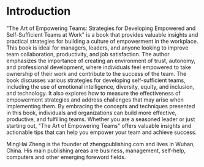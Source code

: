 # Introduction

"The Art of Empowering Teams: Strategies for Developing Empowered and Self-Sufficient Teams at Work" is a book that provides valuable insights and practical strategies for building a culture of empowerment in the workplace. This book is ideal for managers, leaders, and anyone looking to improve team collaboration, productivity, and job satisfaction. The author emphasizes the importance of creating an environment of trust, autonomy, and professional development, where individuals feel empowered to take ownership of their work and contribute to the success of the team. The book discusses various strategies for developing self-sufficient teams, including the use of emotional intelligence, diversity, equity, and inclusion, and technology. It also explores how to measure the effectiveness of empowerment strategies and address challenges that may arise when implementing them. By embracing the concepts and techniques presented in this book, individuals and organizations can build more effective, productive, and fulfilling teams. Whether you are a seasoned leader or just starting out, "The Art of Empowering Teams" offers valuable insights and actionable tips that can help you empower your team and achieve success.

MingHai Zheng is the founder of zhengpublishing.com and lives in Wuhan, China. His main publishing areas are business, management, self-help, computers and other emerging foreword fields.
